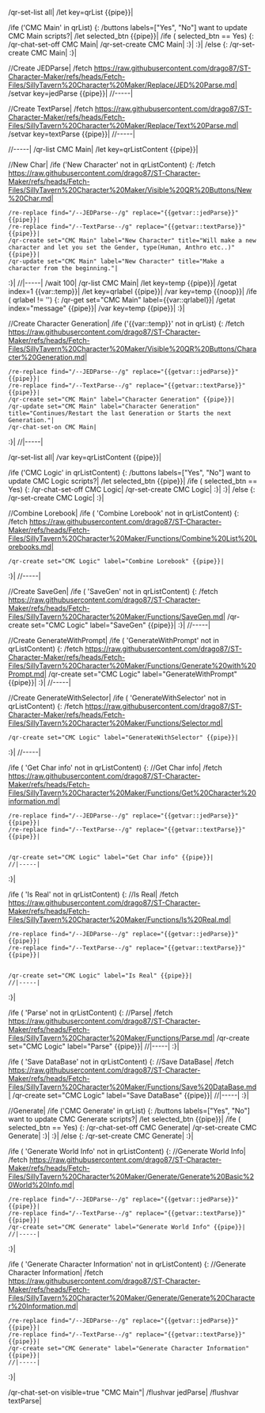 /qr-set-list all|
/let key=qrList {{pipe}}|

/ife ('CMC Main' in qrList) {:
	/buttons labels=["Yes", "No"] want to update CMC Main scripts?|
	/let selected_btn {{pipe}}|
	/ife ( selected_btn == Yes) {:
		/qr-chat-set-off CMC Main|
		/qr-set-create CMC Main|
	:}|
:}|
/else {:
	/qr-set-create CMC Main|
:}|


//Create JEDParse|
/fetch https://raw.githubusercontent.com/drago87/ST-Character-Maker/refs/heads/Fetch-Files/SillyTavern%20Character%20Maker/Replace/JED%20Parse.md|
/setvar key=jedParse {{pipe}}|
//-----|

//Create TextParse|
/fetch https://raw.githubusercontent.com/drago87/ST-Character-Maker/refs/heads/Fetch-Files/SillyTavern%20Character%20Maker/Replace/Text%20Parse.md|
/setvar key=textParse {{pipe}}|
//-----|

//-----|
/qr-list CMC Main|
/let key=qrListContent {{pipe}}|

//New Char|
/ife ('New Character' not in qrListContent) {:
	/fetch https://raw.githubusercontent.com/drago87/ST-Character-Maker/refs/heads/Fetch-Files/SillyTavern%20Character%20Maker/Visible%20QR%20Buttons/New%20Char.md|
	
	/re-replace find="/--JEDParse--/g" replace="{{getvar::jedParse}}" {{pipe}}|
	/re-replace find="/--TextParse--/g" replace="{{getvar::textParse}}" {{pipe}}|
	/qr-create set="CMC Main" label="New Character" title="Will make a new character and let you set the Gender, type(Human, Anthro etc..)" {{pipe}}|
	/qr-update set="CMC Main" label="New Character" title="Make a character from the beginning."|
:}|
//|-----|
/wait 100|
/qr-list CMC Main|
/let key=temp {{pipe}}|
/getat index=1 {{var::temp}}|
/let key=qrlabel {{pipe}}|
/var key=temp {{noop}}|
/ife ( qrlabel != '') {:
	/qr-get set="CMC Main" label={{var::qrlabel}}|
	/getat index="message" {{pipe}}|
	/var key=temp {{pipe}}|
:}|


//Create Character Generation|
/ife ('{{var::temp}}' not in qrList) {:
	/fetch https://raw.githubusercontent.com/drago87/ST-Character-Maker/refs/heads/Fetch-Files/SillyTavern%20Character%20Maker/Visible%20QR%20Buttons/Character%20Generation.md|
	
	/re-replace find="/--JEDParse--/g" replace="{{getvar::jedParse}}" {{pipe}}|
	/re-replace find="/--TextParse--/g" replace="{{getvar::textParse}}" {{pipe}}|
	/qr-create set="CMC Main" label="Character Generation" {{pipe}}|
	/qr-update set="CMC Main" label="Character Generation" title="Continues/Restart the last Generation or Starts the next Generation."|
	/qr-chat-set-on CMC Main|
:}|
//|-----|


/qr-set-list all|
/var key=qrListContent {{pipe}}|

/ife ('CMC Logic' in qrListContent) {:
	/buttons labels=["Yes", "No"] want to update CMC Logic scripts?|
	/let selected_btn {{pipe}}|
	/ife ( selected_btn == Yes) {:
		/qr-chat-set-off CMC Logic|
		/qr-set-create CMC Logic|
	:}|
:}|
/else {:
	/qr-set-create CMC Logic|
:}|

//Combine Lorebook|
/ife ( 'Combine Lorebook' not in qrListContent) {:
	/fetch https://raw.githubusercontent.com/drago87/ST-Character-Maker/refs/heads/Fetch-Files/SillyTavern%20Character%20Maker/Functions/Combine%20List%20Lorebooks.md|
	
	/qr-create set="CMC Logic" label="Combine Lorebook" {{pipe}}|
:}|
//-----|


//Create SaveGen|
/ife ( 'SaveGen' not in qrListContent) {:
	/fetch https://raw.githubusercontent.com/drago87/ST-Character-Maker/refs/heads/Fetch-Files/SillyTavern%20Character%20Maker/Functions/SaveGen.md|
	/qr-create set="CMC Logic" label="SaveGen" {{pipe}}|
:}|
//-----|


//Create GenerateWithPrompt|
/ife ( 'GenerateWithPrompt' not in qrListContent) {:
	/fetch https://raw.githubusercontent.com/drago87/ST-Character-Maker/refs/heads/Fetch-Files/SillyTavern%20Character%20Maker/Functions/Generate%20with%20Prompt.md|
	/qr-create set="CMC Logic" label="GenerateWithPrompt" {{pipe}}|
:}|
//-----|

//Create GenerateWithSelector|
/ife ( 'GenerateWithSelector' not in qrListContent) {:
	/fetch https://raw.githubusercontent.com/drago87/ST-Character-Maker/refs/heads/Fetch-Files/SillyTavern%20Character%20Maker/Functions/Selector.md|
	
	/qr-create set="CMC Logic" label="GenerateWithSelector" {{pipe}}|
:}|
//-----|

/ife ( 'Get Char info' not in qrListContent) {:
	//Get Char info|
	/fetch https://raw.githubusercontent.com/drago87/ST-Character-Maker/refs/heads/Fetch-Files/SillyTavern%20Character%20Maker/Functions/Get%20Character%20information.md|
	
	/re-replace find="/--JEDParse--/g" replace="{{getvar::jedParse}}" {{pipe}}|
	/re-replace find="/--TextParse--/g" replace="{{getvar::textParse}}" {{pipe}}|
	
	
	/qr-create set="CMC Logic" label="Get Char info" {{pipe}}|
	//|-----|
:}|

/ife ( 'Is Real' not in qrListContent) {:
	//Is Real|
	/fetch https://raw.githubusercontent.com/drago87/ST-Character-Maker/refs/heads/Fetch-Files/SillyTavern%20Character%20Maker/Functions/Is%20Real.md|
	
	/re-replace find="/--JEDParse--/g" replace="{{getvar::jedParse}}" {{pipe}}|
	/re-replace find="/--TextParse--/g" replace="{{getvar::textParse}}" {{pipe}}|
	
	
	/qr-create set="CMC Logic" label="Is Real" {{pipe}}|
	//|-----|
:}|

/ife ( 'Parse' not in qrListContent) {:
	//Parse|
	/fetch https://raw.githubusercontent.com/drago87/ST-Character-Maker/refs/heads/Fetch-Files/SillyTavern%20Character%20Maker/Functions/Parse.md|
	/qr-create set="CMC Logic" label="Parse" {{pipe}}|
	//|-----|
:}|

/ife ( 'Save DataBase' not in qrListContent) {:
	//Save DataBase|
	/fetch https://raw.githubusercontent.com/drago87/ST-Character-Maker/refs/heads/Fetch-Files/SillyTavern%20Character%20Maker/Functions/Save%20DataBase.md|
	/qr-create set="CMC Logic" label="Save DataBase" {{pipe}}|
	//|-----|
:}|

//Generate|
/ife ('CMC Generate' in qrList) {:
	/buttons labels=["Yes", "No"] want to update CMC Generate scripts?|
	/let selected_btn {{pipe}}|
	/ife ( selected_btn == Yes) {:
		/qr-chat-set-off CMC Generate|
		/qr-set-create CMC Generate|
	:}|
:}|
/else {:
	/qr-set-create CMC Generate|
:}|

/ife ( 'Generate World Info' not in qrListContent) {:
	//Generate World Info|
	/fetch https://raw.githubusercontent.com/drago87/ST-Character-Maker/refs/heads/Fetch-Files/SillyTavern%20Character%20Maker/Generate/Generate%20Basic%20World%20Info.md|
	
	/re-replace find="/--JEDParse--/g" replace="{{getvar::jedParse}}" {{pipe}}|
	/re-replace find="/--TextParse--/g" replace="{{getvar::textParse}}" {{pipe}}|
	/qr-create set="CMC Generate" label="Generate World Info" {{pipe}}|
	//|-----|
:}|

/ife ( 'Generate Character Information' not in qrListContent) {:
	//Generate Character Information|
	/fetch https://raw.githubusercontent.com/drago87/ST-Character-Maker/refs/heads/Fetch-Files/SillyTavern%20Character%20Maker/Generate/Generate%20Character%20Information.md|
	
	/re-replace find="/--JEDParse--/g" replace="{{getvar::jedParse}}" {{pipe}}|
	/re-replace find="/--TextParse--/g" replace="{{getvar::textParse}}" {{pipe}}|
	/qr-create set="CMC Generate" label="Generate Character Information" {{pipe}}|
	//|-----|
:}|

/qr-chat-set-on visible=true "CMC Main"|
/flushvar jedParse|
/flushvar textParse|